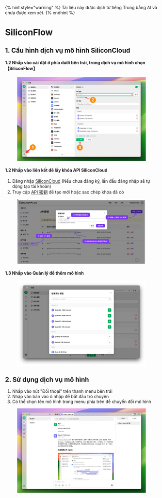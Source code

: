 
{% hint style="warning" %}
Tài liệu này được dịch từ tiếng Trung bằng AI và chưa được xem xét.
{% endhint %}

# SiliconFlow

## 1. Cấu hình dịch vụ mô hình SiliconCloud <a href="#id-2-siliconcloud" id="id-2-siliconcloud"></a>

#### [​](https://docs.siliconflow.cn/usercases/use-siliconcloud-in-cherry-studio#2-1)1.2 Nhấp vào cài đặt ở phía dưới bên trái, trong dịch vụ mô hình chọn 【SiliconFlow】 <a href="#id-2-1" id="id-2-1"></a>

<figure><img src="https://raw.githubusercontent.com/siliconflow/doc-images/refs/heads/main/1-apikey-settings.webp" alt=""><figcaption></figcaption></figure>

#### [​](https://docs.siliconflow.cn/usercases/use-siliconcloud-in-cherry-studio#2-2-siliconcloud-api)1.2 Nhấp vào liên kết để lấy khóa API SiliconCloud <a href="#id-2-2-siliconcloud-api" id="id-2-2-siliconcloud-api"></a>

1. Đăng nhập [SiliconCloud](https://cloud.siliconflow.cn/) (Nếu chưa đăng ký, lần đầu đăng nhập sẽ tự động tạo tài khoản)
2. Truy cập [API 密钥](https://cloud.siliconflow.cn/account/ak) để tạo mới hoặc sao chép khóa đã có

<figure><img src="https://raw.githubusercontent.com/siliconflow/doc-images/refs/heads/main/2-siliconcloud-apikey.png" alt=""><figcaption></figcaption></figure>

#### [​](https://docs.siliconflow.cn/usercases/use-siliconcloud-in-cherry-studio#2-3)1.3 Nhấp vào Quản lý để thêm mô hình <a href="#id-2-3" id="id-2-3"></a>

<figure><img src="https://raw.githubusercontent.com/siliconflow/doc-images/refs/heads/main/3-models.png" alt=""><figcaption></figcaption></figure>

## [​](https://docs.siliconflow.cn/usercases/use-siliconcloud-in-cherry-studio#3)2. Sử dụng dịch vụ mô hình <a href="#id-3" id="id-3"></a>

1. Nhấp vào nút "Đối thoại" trên thanh menu bên trái
2. Nhập văn bản vào ô nhập để bắt đầu trò chuyện
3. Có thể chọn tên mô hình trong menu phía trên để chuyển đổi mô hình

<figure><img src="https://raw.githubusercontent.com/siliconflow/doc-images/refs/heads/main/4-chat.webp" alt=""><figcaption></figcaption></figure>